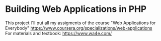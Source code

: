 ﻿# Building Web Applications in PHP
 
This project I´ll put all my assigments of the course
 "Web Applications for Everybody"
https://www.coursera.org/specializations/web-applications <br>
For materials and textbook:
https://www.wa4e.com/
